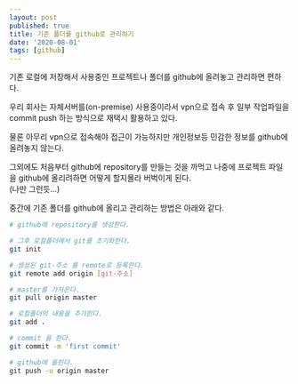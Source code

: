 ```yaml
---
layout: post
published: true
title: 기존 폴더를 github로 관리하기
date: '2020-08-01'
tags: [github]
---
```

기존 로컬에 저장해서 사용중인 프로젝트나 폴더를 github에 올려놓고 관리하면 편하다.  

우리 회사는 자체서버를(on-premise) 사용중이라서 vpn으로 접속 후 일부 작업파일을 commit push 하는 방식으로 재택시 활용하고 있다.  

물론 아무리 vpn으로 접속해야 접근이 가능하지만 개인정보등 민감한 정보를 github에 올려놓지 않는다.  

그외에도 처음부터 github에 repository를 만들는 것을 까먹고 나중에 프로젝트 파일을 github에 올리려하면 어떻게 할지몰라 버벅이게 된다.  
(나만 그런듯...)   

중간에 기존 폴더를 github에 올리고 관리하는 방법은 아래와 같다.  
```bash
# github에 repository를 생성한다.

# 그후 로컬폴더에서 git를 초기화한다.
git init

# 생성된 git-주소 를 remote로 등록한다.
git remote add origin [git-주소]

# master를 가저온다.
git pull origin master

# 로컬폴더의 내용을 추가한다.
git add .

# commit 을 한다.
git commit -m 'first commit'

# github에 올린다.
git push -u origin master
```